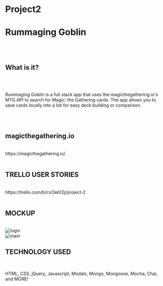 # Project2



<h1>Rummaging Goblin</h1>
<br>
<br>
<h2>What is it?</h2>
<br>
<br>
<p>Rummaging Goblin is a full stack app that uses the magicthegathering.io's MTG API to search for Magic: the Gathering cards. The app allows you to save cards locally into a list for easy deck building or comparison.</p>
<br>
<br>
<h2>magicthegathering.io</h2>
<br>
https://magicthegathering.io/
<br>
<br>
<h2>TRELLO USER STORIES</h2>
<br>
https://trello.com/b/csOeb12j/project-2
<br>
<br>
<h2>MOCKUP</h2>
<br>
<img src="https://i.imgur.com/WcF3Xle.png?1" title="login" />
<br>
<img src="https://i.imgur.com/90FLhjU.png?1" title="main"/>
<br>
<h2>TECHNOLOGY USED</h2>
<br>
<p>HTML, CSS, jQuery, Javascript, Modals, Mongo, Mongoose, Mocha, Chai, and MORE!</p>
<br>
